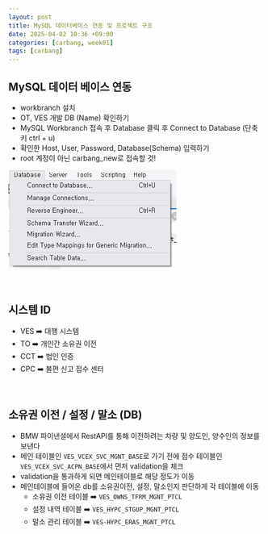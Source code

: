 ```yaml
---
layout: post
title: MySQL 데이터베이스 연동 및 프로젝트 구조
date: 2025-04-02 10:36 +09:00
categories: [carbang, week01]
tags: [carbang]
---
```


## MySQL 데이터 베이스 연동

- workbranch 설치 
- OT, VES 개발 DB (Name) 확인하기
- MySQL Workbranch 접속 후 Database 클릭 후 Connect to Database (단축키 ctrl + u)
- 확인한 Host, User, Password, Database(Schema) 입력하기
- root 계정이 아닌 carbang_new로 접속할 것!

![MySQL](/assets/img/carbang/carbang01_01.png)

<br>

## 시스템 ID

- VES ➡️ 대행 시스템
- TO ➡️ 개인간 소유권 이전
- CCT ➡️ 법인 인증
- CPC ➡️ 불편 신고 접수 센터

<br>

## 소유권 이전 / 설정 / 말소 (DB)

- BMW 파이낸셜에서 RestAPI를 통해 이전하려는 차량 및 양도인, 양수인의 정보를 보낸다
- 메인 테이블인 `VES_VCEX_SVC_MGNT_BASE`로 가기 전에 접수 테이블인 `VES_VCEX_SVC_ACPN_BASE`에서 먼저 validation을 체크
- validation을 통과하게 되면 메인테이블로 해당 정도가 이동
- 메인테이블에 들어온 db를 소유권이전, 설정, 말소인지 판단하게 각 테이블에 이동
  - 소유권 이전 테이블 ➡️ `VES_OWNS_TFRM_MGNT_PTCL`
  - 설정 내역 테이블 ➡️ `VES_HYPC_STGUP_MGNT_PTCL`
  - 말소 관리 테이블 ➡️ `VES-HYPC_ERAS_MGNT_PTCL`